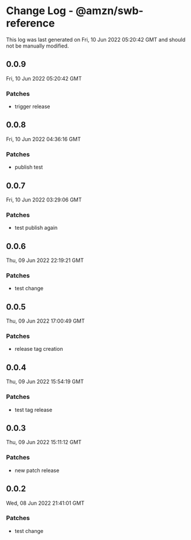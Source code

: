 # Change Log - @amzn/swb-reference

This log was last generated on Fri, 10 Jun 2022 05:20:42 GMT and should not be manually modified.

## 0.0.9
Fri, 10 Jun 2022 05:20:42 GMT

### Patches

- trigger release

## 0.0.8
Fri, 10 Jun 2022 04:36:16 GMT

### Patches

- publish test

## 0.0.7
Fri, 10 Jun 2022 03:29:06 GMT

### Patches

- test publish again

## 0.0.6
Thu, 09 Jun 2022 22:19:21 GMT

### Patches

- test change

## 0.0.5
Thu, 09 Jun 2022 17:00:49 GMT

### Patches

- release tag creation

## 0.0.4
Thu, 09 Jun 2022 15:54:19 GMT

### Patches

- test tag release

## 0.0.3
Thu, 09 Jun 2022 15:11:12 GMT

### Patches

- new patch release

## 0.0.2
Wed, 08 Jun 2022 21:41:01 GMT

### Patches

- test change

